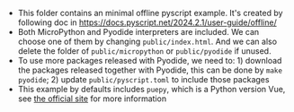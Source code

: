 - This folder contains an minimal offline pyscript example. It's created by following doc in https://docs.pyscript.net/2024.2.1/user-guide/offline/
- Both MicroPython and Pyodide interpreters are included. We can choose one of them by changing `public/index.html`. And we can also delete the folder of `public/micropython` or `public/pyodide` if unused.
- To use more packages released with Pyodide, we need to: 1) download the packages released together with Pyodide, this can be done by `make pyodide`; 2) update `public/pyscript.toml` to include those packages
- This example by defaults includes `puepy`, which is a Python version Vue, see [the official site](https://docs.puepy.dev/) for more information